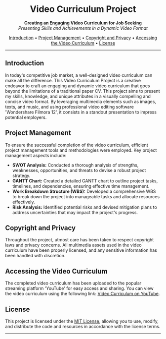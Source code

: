 <h1 align="center">Video Curriculum Project</h1>

<p align="center">
  <b>Creating an Engaging Video Curriculum for Job Seeking</b>
  <br>
  <i>Presenting Skills and Achievements in a Dynamic Video Format</i>
</p>

<p align="center">
  <a href="#introduction">Introduction</a> •
  <a href="#project-management">Project Management</a> •
  <a href="#copyright-and-privacy">Copyright and Privacy</a> •
  <a href="#accessing-the-video-curriculum">Accessing the Video Curriculum</a> •
  <a href="#license">License</a>
</p>

---

## Introduction

In today's competitive job market, a well-designed video curriculum can make all the difference.
This Video Curriculum Project is a creative endeavor to craft an engaging and dynamic video curriculum that goes beyond the limitations of a traditional paper CV. This project aims to present my skills, knowledge, and unique attributes in a visually compelling and concise video format. By leveraging multimedia elements such as images, texts, and music, and using professional video editing software 'Wondershare Filmora 12', it consists in a standout presentation to impress potential employers.

## Project Management

To ensure the successful completion of the video curriculum, efficient project management tools and methodologies were employed. Key project management aspects include:

- **SWOT Analysis:** Conducted a thorough analysis of strengths, weaknesses, opportunities, and threats to devise a robust project strategy.
- **GANTT Chart:** Created a detailed GANTT chart to outline project tasks, timelines, and dependencies, ensuring effective time management.
- **Work Breakdown Structure (WBS):** Developed a comprehensive WBS to break down the project into manageable tasks and allocate resources effectively.
- **Risk Analysis:** Identified potential risks and devised mitigation plans to address uncertainties that may impact the project's progress.

## Copyright and Privacy

Throughout the project, utmost care has been taken to respect copyright laws and privacy concerns. All multimedia assets used in the video curriculum have been properly licensed, and any sensitive information has been handled with discretion.

## Accessing the Video Curriculum

The completed video curriculum has been uploaded to the popular streaming platform 'YouTube' for easy access and sharing. You can view the video curriculum using the following link: [Video Curriculum on YouTube](https://youtu.be/n3CD9vUCMOc).

## License

This project is licensed under the [MIT License](LICENSE), allowing you to use, modify, and distribute the code and resources in accordance with the license terms.

---
